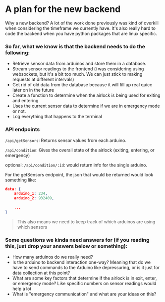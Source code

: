 # A plan for the new backend 

Why a new backend? A lot of the work done previously was kind of overkill when considering the timeframe we currently have. It's also really hard to code the backend when you have python packages that are linux specific. 


### So far, what we know is that the backend needs to do the following:
- Retrieve sensor data from arduinos and store them in a database. 
- Stream sensor readings to the frontend (i was considering using websockets, but it's a bit too much. We can just stick to making requests at different intervals)
- Get rid of old data from the database because it will fill up real quicc later on in the future
- Create a function to determine when the airlock is being used for exiting and entering
- Uses the current sensor data to determine if we are in emergency mode or not. 
- Log everything that happens to the terminal

### API endpoints

`/api/getSensors`: Returns sensor values from each arduino. 

`/api/condition`: Gives the overall state of the airlock (exiting, entering, or emergency)

optional: `/api/condition/:id`: would return info for the single arduino. 

For the getSensors endpoint, the json that would be returned would look something like:
```json
data: {
    arduino_1: 234,
    arduino_2: 932409,
    
    ...
}
```
> This also means we need to keep track of which arduinos are using which sensors

### Some questions we kinda need answers for (if you reading this, just drop your answers below or something):

- How many arduinos do we really need?
- Is the arduino to backend interaction one-way? Meaning that do we have to send commands to the Arduino like depressuring, or is it just for data collection at this point?
- What are some key factors that determine if the airlock is in exit, enter, or emergency mode? Like specific numbers on sensor readings would help a lot
- What is "emergency communication" and what are your ideas on this?